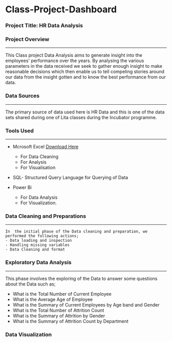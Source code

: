 # Class-Project-Dashboard

 ### Project Title: HR Data Analysis

 ### Project Overview
 ---
 This Class project Data Analysis aims to generate insight into the employees'
 performance over the years. By analysing the various parameters in the data 
 received we seek to gather enough insight to make reasonable decisions which then
 enable us to tell compeling stories around our data from the insight gotten and to
 know the best performance from our data.

 ### Data Sources
 ---
 The primary source of data used here is HR Data and this is one 
 of the data sets shared during one of Lita classes during the
Incubator programme.

 ### Tools Used
 ---
- Mcrosoft Excel [Download Here](https://www.microsoft.com)
  
  - For Data Cleaning
  -  For Analysis
  - For Visualisation
- SQL- Structured Query Language for Querying of Data
- Power Bi  
  - For Data Analysis
  - For Visualization.
 
### Data Cleaning and Preparations
---
    In  the initial phase of the Data cleaning and preparation, we performed the following actions;
    - Data loading and inspection
    - Handling missing variables
    - Data Cleaning and format
### Exploratory Data Analysis
---
This phase involves the exploring of the Data to answer some questions about the Data such as;

- What is the Total Number of Current Employee
- What is the Average Age of Employee
- What is the Summary of Current Employees by Age band and Gender
- What is the Total Number of Attrition Count
- What is the Summary of Attrition by Gender
- What is the Summary of Attrition Count by Department

 ### Data Visualization
 

 

 
   
  

  
    
